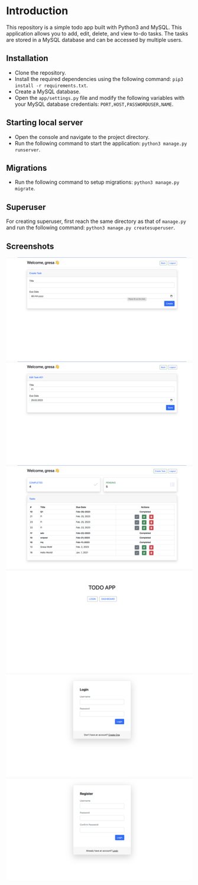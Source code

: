 # Introduction

This repository is a simple todo app built with Python3 and MySQL. This application allows you to add, edit, delete, and view to-do tasks. The tasks are stored in a MySQL database and can be accessed by multiple users.

## Installation

- Clone the repository.
- Install the required dependencies using the following command: `pip3 install -r requirements.txt`.
- Create a MySQL database.
- Open the `app/settings.py` file and modify the following variables with your MySQL database credentials: `PORT,HOST,PASSWORDUSER,NAME`.

## Starting local server

- Open the console and navigate to the project directory.
- Run the following command to start the application: `python3 manage.py runserver`.

## Migrations

- Run the following command to setup migrations: `python3 manage.py migrate`.

## Superuser

For creating superuser, first reach the same directory as that of `manage.py` and run the following command: `python3 manage.py createsuperuser`.

## Screenshots

![create-task](pictures/create-task.png)
![edit-task](pictures/edit-task.png)
![dashboard](pictures/dashboard.png)
![home](pictures/home.png)
![login](pictures/login.png)
![register](./pictures/register.png)
